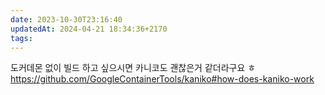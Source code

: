 ```yaml
---
date: 2023-10-30T23:16:40
updatedAt: 2024-04-21 18:34:36+2170
tags: 
---
```

도커데몬 없이 빌드 하고 싶으시면 카니코도 괜찮은거 같더라구요 ㅎ https://github.com/GoogleContainerTools/kaniko#how-does-kaniko-work